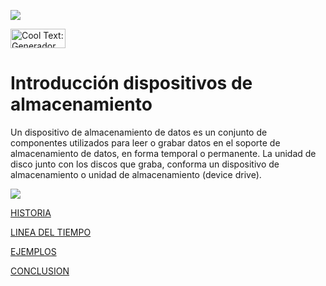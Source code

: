 
![](https://images.cooltext.com/5136761.png)

<a href="http://es.cooltext.com" target="_top"><img src="https://cooltext.com/images/ct_button.gif" width="88" height="31" alt="Cool Text: Generador de Logotipos y Gráficos." /></a>

# Introducción dispositivos de almacenamiento

Un dispositivo de almacenamiento de datos es un conjunto de componentes utilizados para leer o grabar datos en el soporte de almacenamiento de datos, en forma temporal o permanente. La unidad de disco junto con los discos que graba, conforma un dispositivo de almacenamiento o unidad de almacenamiento (device drive).

![](http://hardware-luigi.galeon.com/imagenes/as.jpg)

[HISTORIA](https://amolospandashermosos.github.io/proyecto-integrador-mesa-3/HISTORIA)

[LINEA DEL TIEMPO](https://amolospandashermosos.github.io/proyecto-integrador-mesa-3/LINEADELTIEMPO)

[EJEMPLOS](https://amolospandashermosos.github.io/proyecto-integrador-mesa-3/EJEMPLOS)

[CONCLUSION](https://amolospandashermosos.github.io/proyecto-integrador-mesa-3/CONCLUSION)







